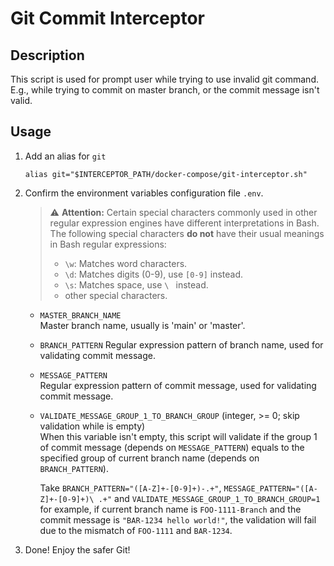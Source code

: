 # Git Commit Interceptor

## Description
This script is used for prompt user while trying to use invalid git command.  
E.g., while trying to commit on master branch, or the commit message isn't valid.

## Usage
1. Add an alias for `git`
   ```
   alias git="$INTERCEPTOR_PATH/docker-compose/git-interceptor.sh"
   ```

2. Confirm the environment variables configuration file `.env`.
   > :warning: **Attention:** Certain special characters commonly used in other regular expression engines have different interpretations in Bash.
   > The following special characters **do not** have their usual meanings in Bash regular expressions:
   > - `\w`: Matches word characters.
   > - `\d`: Matches digits (0-9), use `[0-9]` instead.
   > - `\s`: Matches space, use `\ ` instead.
   > - other special characters.  

   * `MASTER_BRANCH_NAME`  
     Master branch name, usually is 'main' or 'master'.

   * `BRANCH_PATTERN`
     Regular expression pattern of branch name, used for validating commit message.

   * `MESSAGE_PATTERN`  
     Regular expression pattern of commit message, used for validating commit message.

   * `VALIDATE_MESSAGE_GROUP_1_TO_BRANCH_GROUP` (integer, >= 0; skip validation while is empty)  
     When this variable isn't empty, this script will validate if the group 1 of commit message (depends on `MESSAGE_PATTERN`) equals to the specified group of current branch name (depends on `BRANCH_PATTERN`).  
       
     Take `BRANCH_PATTERN="([A-Z]+-[0-9]+)-.+"`, `MESSAGE_PATTERN="([A-Z]+-[0-9]+)\ .+"` and `VALIDATE_MESSAGE_GROUP_1_TO_BRANCH_GROUP=1` for example, if current branch name is `FOO-1111-Branch` and the commit message is `"BAR-1234 hello world!"`, the validation will fail due to the mismatch of `FOO-1111` and `BAR-1234`.  

3. Done! Enjoy the safer Git!
